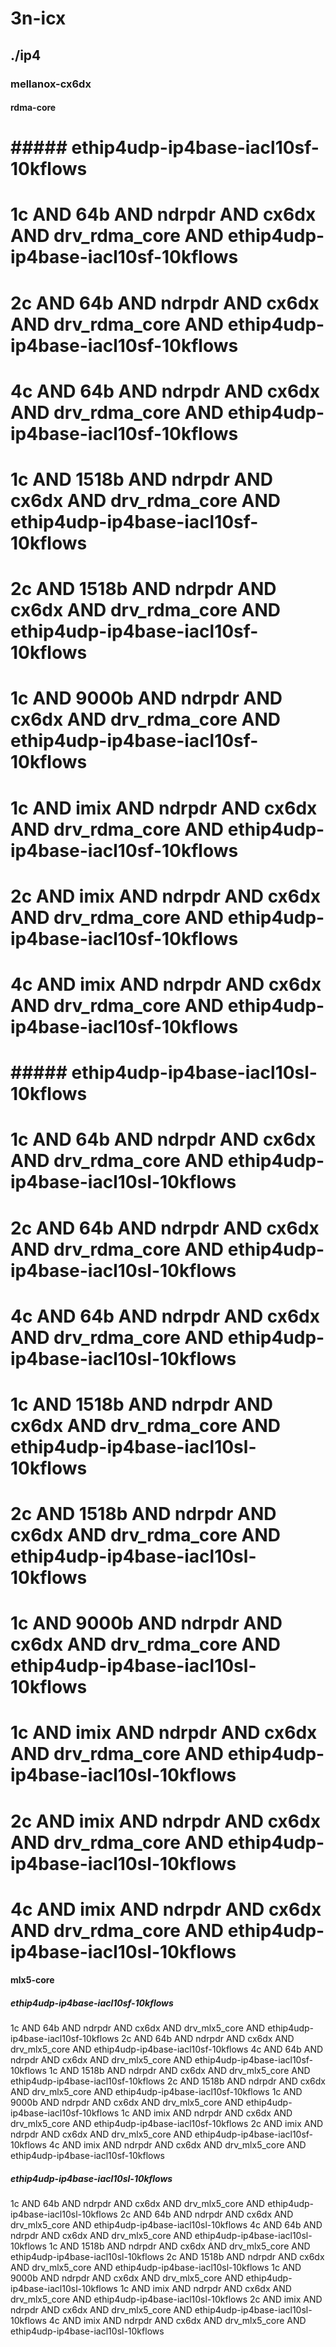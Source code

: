 # 3n-icx
## ./ip4
### mellanox-cx6dx
#### rdma-core
# ##### ethip4udp-ip4base-iacl10sf-10kflows
# 1c AND 64b AND ndrpdr AND cx6dx AND drv_rdma_core AND ethip4udp-ip4base-iacl10sf-10kflows
# 2c AND 64b AND ndrpdr AND cx6dx AND drv_rdma_core AND ethip4udp-ip4base-iacl10sf-10kflows
# 4c AND 64b AND ndrpdr AND cx6dx AND drv_rdma_core AND ethip4udp-ip4base-iacl10sf-10kflows
# 1c AND 1518b AND ndrpdr AND cx6dx AND drv_rdma_core AND ethip4udp-ip4base-iacl10sf-10kflows
# 2c AND 1518b AND ndrpdr AND cx6dx AND drv_rdma_core AND ethip4udp-ip4base-iacl10sf-10kflows
# 1c AND 9000b AND ndrpdr AND cx6dx AND drv_rdma_core AND ethip4udp-ip4base-iacl10sf-10kflows
# 1c AND imix AND ndrpdr AND cx6dx AND drv_rdma_core AND ethip4udp-ip4base-iacl10sf-10kflows
# 2c AND imix AND ndrpdr AND cx6dx AND drv_rdma_core AND ethip4udp-ip4base-iacl10sf-10kflows
# 4c AND imix AND ndrpdr AND cx6dx AND drv_rdma_core AND ethip4udp-ip4base-iacl10sf-10kflows
# ##### ethip4udp-ip4base-iacl10sl-10kflows
# 1c AND 64b AND ndrpdr AND cx6dx AND drv_rdma_core AND ethip4udp-ip4base-iacl10sl-10kflows
# 2c AND 64b AND ndrpdr AND cx6dx AND drv_rdma_core AND ethip4udp-ip4base-iacl10sl-10kflows
# 4c AND 64b AND ndrpdr AND cx6dx AND drv_rdma_core AND ethip4udp-ip4base-iacl10sl-10kflows
# 1c AND 1518b AND ndrpdr AND cx6dx AND drv_rdma_core AND ethip4udp-ip4base-iacl10sl-10kflows
# 2c AND 1518b AND ndrpdr AND cx6dx AND drv_rdma_core AND ethip4udp-ip4base-iacl10sl-10kflows
# 1c AND 9000b AND ndrpdr AND cx6dx AND drv_rdma_core AND ethip4udp-ip4base-iacl10sl-10kflows
# 1c AND imix AND ndrpdr AND cx6dx AND drv_rdma_core AND ethip4udp-ip4base-iacl10sl-10kflows
# 2c AND imix AND ndrpdr AND cx6dx AND drv_rdma_core AND ethip4udp-ip4base-iacl10sl-10kflows
# 4c AND imix AND ndrpdr AND cx6dx AND drv_rdma_core AND ethip4udp-ip4base-iacl10sl-10kflows
#### mlx5-core
##### ethip4udp-ip4base-iacl10sf-10kflows
1c AND 64b AND ndrpdr AND cx6dx AND drv_mlx5_core AND ethip4udp-ip4base-iacl10sf-10kflows
2c AND 64b AND ndrpdr AND cx6dx AND drv_mlx5_core AND ethip4udp-ip4base-iacl10sf-10kflows
4c AND 64b AND ndrpdr AND cx6dx AND drv_mlx5_core AND ethip4udp-ip4base-iacl10sf-10kflows
1c AND 1518b AND ndrpdr AND cx6dx AND drv_mlx5_core AND ethip4udp-ip4base-iacl10sf-10kflows
2c AND 1518b AND ndrpdr AND cx6dx AND drv_mlx5_core AND ethip4udp-ip4base-iacl10sf-10kflows
1c AND 9000b AND ndrpdr AND cx6dx AND drv_mlx5_core AND ethip4udp-ip4base-iacl10sf-10kflows
1c AND imix AND ndrpdr AND cx6dx AND drv_mlx5_core AND ethip4udp-ip4base-iacl10sf-10kflows
2c AND imix AND ndrpdr AND cx6dx AND drv_mlx5_core AND ethip4udp-ip4base-iacl10sf-10kflows
4c AND imix AND ndrpdr AND cx6dx AND drv_mlx5_core AND ethip4udp-ip4base-iacl10sf-10kflows
##### ethip4udp-ip4base-iacl10sl-10kflows
1c AND 64b AND ndrpdr AND cx6dx AND drv_mlx5_core AND ethip4udp-ip4base-iacl10sl-10kflows
2c AND 64b AND ndrpdr AND cx6dx AND drv_mlx5_core AND ethip4udp-ip4base-iacl10sl-10kflows
4c AND 64b AND ndrpdr AND cx6dx AND drv_mlx5_core AND ethip4udp-ip4base-iacl10sl-10kflows
1c AND 1518b AND ndrpdr AND cx6dx AND drv_mlx5_core AND ethip4udp-ip4base-iacl10sl-10kflows
2c AND 1518b AND ndrpdr AND cx6dx AND drv_mlx5_core AND ethip4udp-ip4base-iacl10sl-10kflows
1c AND 9000b AND ndrpdr AND cx6dx AND drv_mlx5_core AND ethip4udp-ip4base-iacl10sl-10kflows
1c AND imix AND ndrpdr AND cx6dx AND drv_mlx5_core AND ethip4udp-ip4base-iacl10sl-10kflows
2c AND imix AND ndrpdr AND cx6dx AND drv_mlx5_core AND ethip4udp-ip4base-iacl10sl-10kflows
4c AND imix AND ndrpdr AND cx6dx AND drv_mlx5_core AND ethip4udp-ip4base-iacl10sl-10kflows